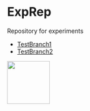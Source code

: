 # ExpRep
Repository for experiments
<ul>
  <li><a href="https://github.com/S-192-6508/ExpRep/tree/TestBranch1">TestBranch1<a></li>
  <li><a href="https://github.com/S-192-6508/ExpRep/tree/TestBranch2">TestBranch2<a></li>
</ul>
<img src="https://pp.userapi.com/c847122/v847122371/1d7fd7/2fubkDlKYDU.jpg?ava=1" width=100px>
